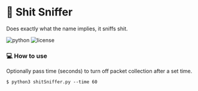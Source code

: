 # :nose: Shit Sniffer

Does exactly what the name implies, it sniffs shit.

![python](https://img.shields.io/badge/python-3.x-green.svg) ![license](https://img.shields.io/badge/License-GPLv3-brightgreen.svg)

### :computer: How to use

Optionally pass time (seconds) to turn off packet collection after a set time.

`$ python3 shitSniffer.py --time 60`